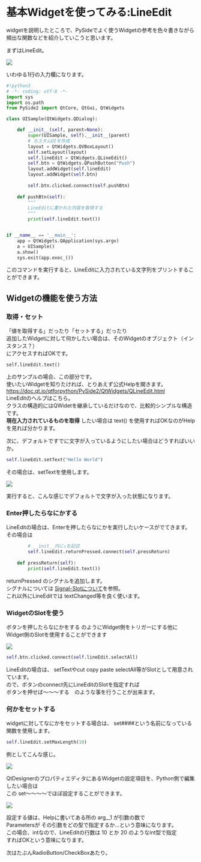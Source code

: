 # 基本Widgetを使ってみる:LineEdit

widgetを説明したところで、PySideでよく使うWidgetの参考を色々書きながら  
頻出な関数などを紹介していこうと思います。  
  
まずはLineEdit。  
  
![](https://gyazo.com/f954cfa0ad20bf416f6a72155b58708b.png)

いわゆる1行の入力欄になります。  
  
```python
#!python3
# -*- coding: utf-8 -*-
import sys
import os.path
from PySide2 import QtCore, QtGui, QtWidgets

class UISample(QtWidgets.QDialog):

    def __init__(self, parent=None):
        super(UISample, self).__init__(parent)
        # カスタムUIを作成
        layout = QtWidgets.QVBoxLayout()
        self.setLayout(layout)
        self.lineEdit = QtWidgets.QLineEdit()
        self.btn = QtWidgets.QPushButton("Push")
        layout.addWidget(self.lineEdit)
        layout.addWidget(self.btn)
        
        self.btn.clicked.connect(self.pushBtn)
        
    def pushBtn(self):
        """
        LineEditに書かれた内容を取得する
        """
        print(self.lineEdit.text())


if __name__ == '__main__':
    app = QtWidgets.QApplication(sys.argv)
    a = UISample()
    a.show()
    sys.exit(app.exec_())
```
このコマンドを実行すると、LineEditに入力されている文字列をプリントすることができます。  
  
## Widgetの機能を使う方法

### 取得・セット

「値を取得する」だったり「セットする」だったり  
追加したWidgetに対して何かしたい場合は、そのWidgetのオブジェクト（インスタンス？）  
にアクセスすればOKです。  
  
```
self.lineEdit.text()
```
上のサンプルの場合、この部分です。  
使いたいWidgetを知りたければ、とりあえず公式Helpを開きます。  
https://doc.qt.io/qtforpython/PySide2/QtWidgets/QLineEdit.html  
LineEditのヘルプはこちら。  
クラスの構造的にはQWidetを継承しているだけなので、比較的シンプルな構造です。  
**現在入力されているものを取得** したい場合は text() を使用すればOKなのがHelpを見れば分かります。  
  
次に、デフォルトですでに文字が入っているようにしたい場合はどうすればいいか。

```python
self.lineEdit.setText("Hello World")
```
その場合は、setTextを使用します。  
  
![](https://gyazo.com/00f817aa792826f89306399f24c94fd0.png)

実行すると、こんな感じでデフォルトで文字が入った状態になります。  
  
### Enter押したらなにかする

LineEditの場合は、Enterを押したらなにかを実行したいケースがでてきます。  
その場合は

```python
        # __init__内に↓を記述
        self.lineEdit.returnPressed.connect(self.pressReturn)
        
    def pressReturn(self):
        print(self.lineEdit.text())
```

returnPressed のシグナルを追加します。  
シグナルについては [Signal-Slotについて](03_signal_slot_01.md)を参照。  
これ以外にLineEditでは textChanged等を良く使います。  
  
### WidgetのSlotを使う

ボタンを押したらなにかをする のようにWidget側をトリガーにする他に  
Widget側のSlotを使用することができます

![](https://gyazo.com/eb3b6ec69fbee8ec25f8e5bb14dfd4be.gif)

```python
self.btn.clicked.connect(self.lineEdit.selectAll)
```
LineEditの場合は、 setTextやcut copy paste selectAll等がSlotとして用意されています。  
ので、ボタンのconnect先にLineEditのSlotを指定すれば  
ボタンを押せば～～～する　のような事を行うことが出来ます。  
  
### 何かをセットする

widgetに対してなにかをセットする場合は、 set####という名前になっている  
関数を使用します。  

```python
self.lineEdit.setMaxLength(10)
```
例としてこんな感じ。  

![](https://gyazo.com/f779dd020bfae1f42cc4e1875b6dc039.png)

QtDesignerのプロパティエディタにあるWidgetの設定項目を、Python側で編集したい場合は  
この set～～～～でほぼ設定することができます。  

![](https://gyazo.com/ecee7f511346b35bcbaf1e3d19d17f67.png)

設定する値は、Helpに書いてある所の arg__1 が引数の数で  
Parametersが その引数をどの型で指定するか...という意味になります。  
この場合、intなので、LineEditの行数は 10 とか 20 のようなint型で指定  
すればOKという意味になります。  
  
次はたぶんRadioButton/CheckBoxあたり。